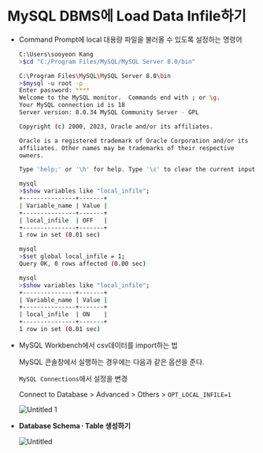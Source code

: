 # MySQL DBMS에 Load Data Infile하기

- Command Prompt에 local 대용량 파일을 불러올 수 있도록 설정하는 명령어
    
    ```bash
    C:\Users\sooyeon Kang
    >$cd "C:/Program Files/MySQL/MySQL Server 8.0/bin"
    
    C:\Program Files\MySQL\MySQL Server 8.0\bin
    >$mysql -u root -p
    Enter password: ****
    Welcome to the MySQL monitor.  Commands end with ; or \g.
    Your MySQL connection id is 18
    Server version: 8.0.34 MySQL Community Server - GPL
    
    Copyright (c) 2000, 2023, Oracle and/or its affiliates.
    
    Oracle is a registered trademark of Oracle Corporation and/or its
    affiliates. Other names may be trademarks of their respective
    owners.
    
    Type 'help;' or '\h' for help. Type '\c' to clear the current input statement.
    
    mysql
    >$show variables like "local_infile";
    +---------------+-------+
    | Variable_name | Value |
    +---------------+-------+
    | local_infile  | OFF   |
    +---------------+-------+
    1 row in set (0.01 sec)
    
    mysql
    >$set global local_infile = 1;
    Query OK, 0 rows affected (0.00 sec)
    
    mysql
    >$show variables like "local_infile";
    +---------------+-------+
    | Variable_name | Value |
    +---------------+-------+
    | local_infile  | ON    |
    +---------------+-------+
    1 row in set (0.01 sec)
    ```
    

- MySQL Workbench에서 csv데이터를 import하는 법
    
    MySQL 콘솔창에서 실행하는 경우에는 다음과 같은 옵션을 준다.
    
    `MySQL Connections`에서 설정을 변경
    
    Connect to Database > Advanced > Others > `OPT_LOCAL_INFILE=1`
    
    ![Untitled 1](https://github.com/ksydata/PseudonymizeData_toPySQL/assets/112922030/794669fb-f1fe-4b7a-ac07-b7e708369957)
  
- **Database Schema ∙ Table 생성하기**
    
    ![Untitled](MySQL%20DBMS%E1%84%8B%E1%85%A6%20Load%20Data%20Infile%E1%84%92%E1%85%A1%E1%84%80%E1%85%B5%20e7028e5166624c00920e33a4882afc08/Untitled%201.png)
